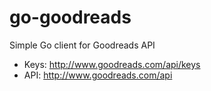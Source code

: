 go-goodreads
============

Simple Go client for Goodreads API

* Keys: http://www.goodreads.com/api/keys
* API: http://www.goodreads.com/api
